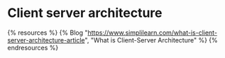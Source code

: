 # Client server architecture

{% resources %}
  {% Blog "https://www.simplilearn.com/what-is-client-server-architecture-article", "What is Client-Server Architecture" %}
{% endresources %}
